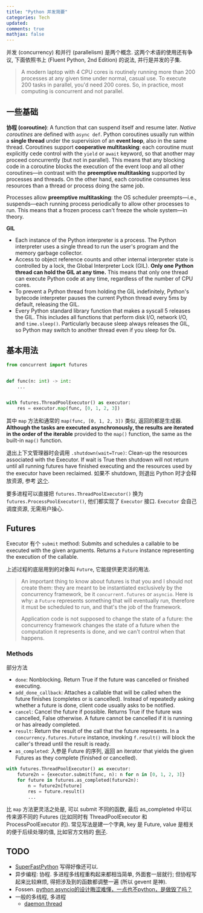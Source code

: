 ```yaml
---
title: "Python 并发简要"
categories: Tech
updated: 
comments: true
mathjax: false
---
```


并发 (concurrency) 和并行 (parallelism) 是两个概念. 这两个术语的使用还有争议, 下面依照书上 (Fluent Python, 2nd Edition) 的说法, 并行是并发的子集. 

> A modern laptop with 4 CPU cores is routinely running more than 200 processes at any given time under normal, casual use. To execute 200 tasks in parallel, you'd need 200 cores. So, in practice, most computing is concurrent and not parallel.

<!-- more -->

## 一些基础

**协程 (coroutine)**: A function that can suspend itself and resume later. *Native coroutines* are defined with `async def`. Python coroutines usually run within a **single thread** under the supervision of an **event loop**, also in the same thread. Coroutines support **cooperative multitasking**: each coroutine must explicitly cede control with the `yield` or `await` keyword, so that another may proceed concurrently (but not in parallel). This means that any blocking code in a coroutine blocks the execution of the event loop and all other coroutines—in contrast with the **preemptive multitasking** supported by processes and threads. On the other hand, each coroutine consumes less resources than a thread or process doing the same job.

Processes allow **preemptive multitasking**: the OS scheduler preempts—i.e., suspends—each running process periodically to allow other processes to run. This means that a frozen process can't freeze the whole system—in theory.

**GIL**

- Each instance of the Python interpreter is a process. The Python interpreter uses a single thread to run the user's program and the memory garbage collector. 
- Access to object reference counts and other internal interpreter state is controlled by a lock, the Global Interpreter Lock (GIL). **Only one Python thread can hold the GIL at any time.** This means that only one thread can execute Python code at any time, regardless of the number of CPU cores.
- To prevent a Python thread from holding the GIL indefinitely, Python's bytecode interpreter pauses the current Python thread every 5ms by default, releasing the GIL.
- Every Python standard library function that makes a syscall 5 releases the GIL. This includes all functions that perform disk I/O, network I/O, and  `time.sleep()`. Particularly because sleep always releases the GIL, so Python may switch to another thread even if you sleep for 0s.

## 基本用法

```python
from concurrent import futures


def func(n: int) -> int:
    ...


with futures.ThreadPoolExecutor() as executor:
    res = executor.map(func, [0, 1, 2, 3])
```

其中 `map` 方法和通常的 `map(func, [0, 1, 2, 3])` 类似, 返回的都是生成器. **Although the tasks are executed asynchronously, the results are iterated in the order of the iterable** provided to the `map()` function, the same as the built-in `map()` function.

退出上下文管理器时会调用 `.shutdown(wait=True)`: Clean-up the resources associated with the Executor. If wait is True then shutdown will not return until all running futures have finished executing and the resources used by the executor have been reclaimed. 如果不 shutdown, 则退出 Python 时才会释放资源, 参考 [这个](https://stackoverflow.com/questions/28417525/what-is-the-difference-between-using-the-method-threadpoolexecutor-shutdownwait).

要多进程可以直接把 `futures.ThreadPoolExecutor()` 换为 `futures.ProcessPoolExecutor()`, 他们都实现了 `Executor` 接口. `Executor` 会自己调度资源, 无需用户操心.

## Futures

Executor 有个 `submit` method: Submits and schedules a callable to be executed with the given arguments. Returns a `Future` instance representing the execution of the callable.

上述过程的底层用到的对象叫 `Future`, 它能提供更灵活的用法.

> An important thing to know about futures is that you and I should not create them: they are meant to be instantiated exclusively by the concurrency framework, be it `concurrent.futures` or `asyncio`. Here is why: a `Future` represents something that will eventually run, therefore it must be scheduled to run, and that's the job of the framework.
>
> Application code is not supposed to change the state of a future: the concurrency framework changes the state of a future when the computation it represents is done, and we can't control when that happens.

### Methods

部分方法

- `done`: Nonblocking. Return True if the future was cancelled or finished executing.
- `add_done_callback`: Attaches a callable that will be called when the future finishes (completes or is cancelled). Instead of repeatedly asking whether a future is done, client code usually asks to be notified.
- `cancel`: Cancel the future if possible. Returns True if the future was cancelled, False otherwise. A future cannot be cancelled if it is running or has already completed.
- `result`: Return the result of the call that the future represents. In a `concurrency.futures.Future` instance, invoking `f.result()` will block the caller's thread until the result is ready.
- `as_completed`: 入参是 Future 的序列, 返回 an iterator that yields the given Futures as they complete (finished or cancelled).

```python
with futures.ThreadPoolExecutor() as executor:
    future2n = {executor.submit(func, n): n for n in [0, 1, 2, 3]}
    for future in futures.as_completed(future2n):
        n = future2n[future]
        res = future.result()
        ...
```

比 `map` 方法更灵活之处是, 可以 submit 不同的函数, 最后 as_completed 中可以传来源不同的 Futures (比如同时有 ThreadPoolExecutor 和 ProcessPoolExecutor 的). 常见写法是建一个字典, key 是 Future, value 是相关的便于后续处理的值, 比如官方文档的 [例子](https://docs.python.org/3/library/concurrent.futures.html#threadpoolexecutor-example).

## TODO

- [SuperFastPython](https://superfastpython.com/) 写得好像还可以.
- 异步编程: 协程. 多进程多线程重构起来都相当简单, 外面套一层就行; 但协程写起来比较麻烦, 得把涉及到的函数都调整一遍 (所以 gevent 是神).
- Fossen. [python asyncio的设计晦涩难懂，一点也不python，是做毁了吗？](https://www.zhihu.com/question/451397804/answer/2193074474)
- 一般的多线程, 多进程
    - [daemon thread](https://stackoverflow.com/questions/5127401/setdaemon-method-of-threading-thread)
